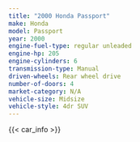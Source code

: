 ```yaml
---
title: "2000 Honda Passport"
make: Honda
model: Passport
year: 2000
engine-fuel-type: regular unleaded
engine-hp: 205
engine-cylinders: 6
transmission-type: Manual
driven-wheels: Rear wheel drive
number-of-doors: 4
market-category: N/A
vehicle-size: Midsize
vehicle-style: 4dr SUV
---
```


{{< car_info >}}
